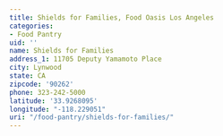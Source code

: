 ```yaml
---
title: Shields for Families, Food Oasis Los Angeles
categories:
- Food Pantry
uid: ''
name: Shields for Families
address_1: 11705 Deputy Yamamoto Place
city: Lynwood
state: CA
zipcode: '90262'
phone: 323-242-5000
latitude: '33.9268095'
longitude: "-118.229051"
uri: "/food-pantry/shields-for-families/"
---
```


